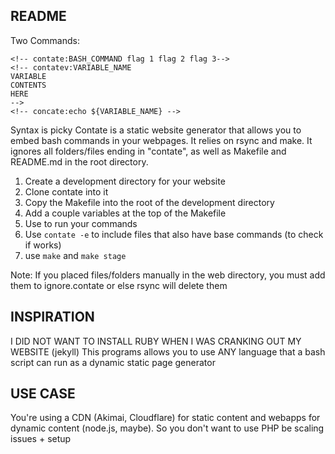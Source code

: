 README
------
Two Commands:

    <!-- contate:BASH_COMMAND flag 1 flag 2 flag 3-->
    <!-- contatev:VARIABLE_NAME
    VARIABLE
    CONTENTS
    HERE
    -->
    <!-- concate:echo ${VARIABLE_NAME} -->
Syntax is picky
Contate is a static website generator that allows you to embed bash commands in your webpages. It relies on rsync and make.
It ignores all folders/files ending in "contate", as well as Makefile and README.md in the root directory.
1) Create a development directory for your website
2) Clone contate into it
3) Copy the Makefile into the root of the development directory
4) Add a couple variables at the top of the Makefile
5) Use <!-- contate:command flag1 flag2 --> to run your commands
6) Use `contate -e` to include files that also have base commands (to check if works)
7) use `make` and `make stage`

Note: If you placed files/folders manually in the web directory, you must add them to ignore.contate or else rsync will delete them

INSPIRATION
-----------
I DID NOT WANT TO INSTALL RUBY WHEN I WAS CRANKING OUT MY WEBSITE (jekyll)
This programs allows you to use ANY language that a bash script can run as a dynamic static page generator

USE CASE
--------
You're using a CDN (Akimai, Cloudflare) for static content and webapps for dynamic content (node.js, maybe).
So you don't want to use PHP be scaling issues + setup
